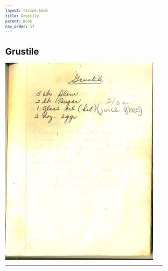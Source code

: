 ```yaml
---
layout: recipe-book
title: Grustile
parent: Book
nav_order: 17
---
```


# Grustile
![Grustile](/recipe-images/pages/page-17.jpg)

---
